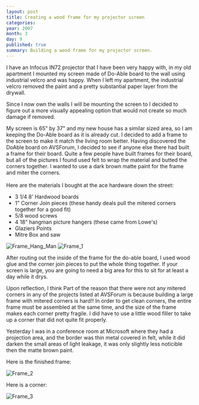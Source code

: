 ```yaml
---
layout: post
title: Creating a wood frame for my projector screen
categories:
year: 2007
month: 3
day: 9
published: true
summary: Building a wood frame for my projector screen.
---
```


I have an Infocus IN72 projector that I have been very happy with, in my old apartment I mounted my screen made of Do-Able board to the wall using industrial velcro and was happy. When I left my apartment, the industrial velcro removed the paint and a pretty substantial paper layer from the drywall.

Since I now own the walls I will be mounting the screen to I decided to figure out a more visually appealing option that would not create so much damage if removed.

My screen is 65" by 37" and my new house has a similar sized area, so I am keeping the Do-Able board as it is already cut.  I decided to add a frame to the screen to make it match the living room better. Having discovered the DoAble board on AVSForum, I decided to see if anyone else there had built a frame for their board. Quite a few people have built frames for their board, but all of the pictures I found used felt to wrap the material and butted the corners together.  I wanted to use a dark brown matte paint for the frame and miter the corners.<br /><br />Here are the materials I bought at the ace hardware down the street:

+ 3 1/4 8' Hardwood boards
+ 1" Corner Join pieces (these handy deals pull the mitered corners together for a good fit)
+ 5/8 wood screws
+ 4 18" hangman picture hangers (these came from Lowe's)
+ Glaziers Points
+ Mitre Box and saw

<img src="//farm1.static.flickr.com/151/385256460_b58c220e50_o.jpg" alt="Frame_Hang_Man" />

<img src="//farm1.static.flickr.com/133/385256495_a8ca54f7d7_o.jpg" class="img-responsive" alt="Frame_1" />

After routing out the inside of the frame for the do-able board, I used wood glue and the corner join pieces to put the whole thing together.  If your screen is large, you are going to need a big area for this to sit for at least a day while it drys.

Upon reflection, I think Part of the reason that there were not any mitered corners in any of the projects listed at AVSForum is because building a large frame with mitered corners is hard!! In order to get clean corners, the entire frame must be assembled at the same time, and the size of the frame makes each corner pretty fragile. I did have to use a little wood filler to take up a corner that did not quite fit properly.

Yesterday I was in a conference room at Microsoft where they had a projection area, and the border was thin metal covered in felt, while it did darken the small areas of light leakage, it was only slightly less noticible then the matte brown paint.

Here is the finished frame:

<img src="//farm1.static.flickr.com/126/415636134_0503d213fd.jpg" class="img-responsive" alt="Frame_2" />

Here is a corner:

<img src="//farm1.static.flickr.com/147/415636756_4b23f80c60.jpg" class="img-responsive" alt="Frame_3" />
